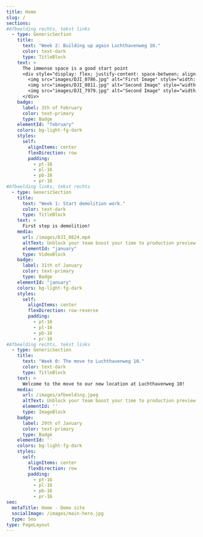 ```yaml
---
title: Home
slug: /
sections:
#Afbeelding rechts, tekst links
  - type: GenericSection
    title:
      text: "Week 2: Building up again Luchthavenweg 10."
      color: text-dark
      type: TitleBlock
    text: >
      The immense space is a good start point
      <div style="display: flex; justify-content: space-between; align-items: flex-end; gap: 40px;">
        <img src="images/DJI_0786.jpg" alt="First Image" style="width: 30%; height: 300px; object-fit: cover;">
        <img src="images/DJI_0811.jpg" alt="Second Image" style="width: 30%; height: 300px; object-fit: cover;">
        <img src="images/DJI_7979.jpg" alt="Second Image" style="width: 30%; height: 300px; object-fit: cover;">
      </div>
    badge:
      label: 3th of February
      color: text-primary
      type: Badge
    elementId: "february"
    colors: bg-light-fg-dark
    styles:
      self:
        alignItems: center
        flexDirection: row
        padding:
          - pt-16
          - pl-16
          - pb-16
          - pr-16       
#Afbeelding links, tekst rechts
  - type: GenericSection
    title:
      text: "Week 1: Start demolition work."
      color: text-dark
      type: TitleBlock
    text: >
      First step is demolition!
    media:
      url: /images/DJI_0824.mp4
      altText: Unblock your team boost your time to production preview
      elementId: "january"
      type: VideoBlock
    badge:
      label: 31th of January
      color: text-primary
      type: Badge
    elementId: "january"
    colors: bg-light-fg-dark
    styles:
      self:
        alignItems: center
        flexDirection: row-reverse
        padding:
          - pt-16
          - pl-16
          - pb-16
          - pr-16
#Afbeelding rechts, tekst links
  - type: GenericSection
    title:
      text: "Week 0: The move to Luchthavenweg 10."
      color: text-dark
      type: TitleBlock
    text: >
      Welcome to the move to our new location at Luchthavenweg 10!
    media:
      url: /images/afbeelding.jpeg
      altText: Unblock your team boost your time to production preview
      elementId: ''
      type: ImageBlock
    badge:
      label: 29th of January
      color: text-primary
      type: Badge
    elementId: ''
    colors: bg-light-fg-dark
    styles:
      self:
        alignItems: center
        flexDirection: row
        padding:
          - pt-16
          - pl-16
          - pb-16
          - pr-16
seo:
  metaTitle: Home - Demo site
  socialImage: /images/main-hero.jpg
  type: Seo
type: PageLayout
---
```

